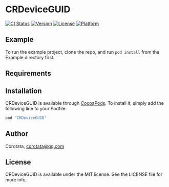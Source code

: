 # CRDeviceGUID

[![CI Status](http://img.shields.io/travis/Corotata/CRDeviceGUID.svg?style=flat)](https://travis-ci.org/Corotata/CRDeviceGUID)
[![Version](https://img.shields.io/cocoapods/v/CRDeviceGUID.svg?style=flat)](http://cocoapods.org/pods/CRDeviceGUID)
[![License](https://img.shields.io/cocoapods/l/CRDeviceGUID.svg?style=flat)](http://cocoapods.org/pods/CRDeviceGUID)
[![Platform](https://img.shields.io/cocoapods/p/CRDeviceGUID.svg?style=flat)](http://cocoapods.org/pods/CRDeviceGUID)

## Example

To run the example project, clone the repo, and run `pod install` from the Example directory first.

## Requirements

## Installation

CRDeviceGUID is available through [CocoaPods](http://cocoapods.org). To install
it, simply add the following line to your Podfile:

```ruby
pod "CRDeviceGUID"
```

## Author

Corotata, corotata@qq.com

## License

CRDeviceGUID is available under the MIT license. See the LICENSE file for more info.
